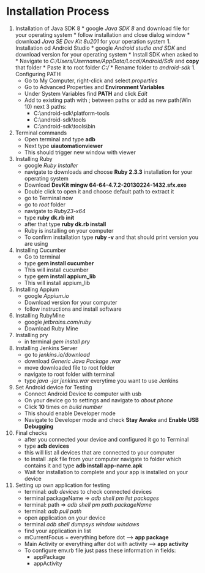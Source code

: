 # Installation Process

1. Installation of Java SDK 8
                      * google _Java SDK 8_ and download file for your operating system
                      * follow installation and close dialog window
                      * download _Java SE Dev Kit 8u201_ for your operation system
                   1. Installation od Android Studio
                      * google _Android studio and SDK_ and download version for your operating system
                      * Install SDK when asked to
                      * Navigate to _C:/Users/Username/AppData/Local/Android/Sdk_ and **copy** that folder
                      * Paste it to root folder _C:/_
                      * Rename folder to _android-sdk_
                   1. Configuring PATH
   * Go to My Computer, right-click and select _properties_
   * Go to Advanced Properties and **Environment Variables**
   * Under System Variables find **PATH** and click _Edit_
   * Add to existing path with ; between paths or add as new path(Win 10) next 3 paths:
      * C:\android-sdk\platform-tools
      * C:\android-sdk\tools
      * C:\android-sdk\tools\bin
1. Terminal commands
   * Open terminal and type **adb**
   * Next type **uiautomationviewer**
   * This should trigger new window with viewer
1. Installing Ruby
   * google _Ruby Installer_
   * navigate to downloads and choose **Ruby 2.3.3** installation for your operating system
   * Download **DevKit mingw 64-64-4.7.2-20130224-1432.sfx.exe**
   * Double click to open it and choose default path to extract it
   * go to Terminal now
   * go to _root_ folder
   * navigate to _Ruby23-x64_
   * type **ruby dk.rb init**
   * after that type **ruby dk.rb install**
   * Ruby is installing on your computer
   * To confirm installation type **ruby -v** and that should print version you are using
1. Installing Cucumber
   * Go to terminal
   * type **gem install cucumber**
   * This will install cucumber
   * type **gem install appium_lib**
   * This will install appium_lib
1. Installing Appium
   * google _Appium.io_
   * Download version for your computer
   * follow instructions and install software
1. Installing RubyMine
   * google _jetbrains.com/ruby_
   * Download Ruby Mine
1. Installing pry
   * in terminal *gem install pry*
1. Installing Jenkins Server
   * go to *jenkins.io/download*
   * download *Generic Java Package .war*
   * move downloaded file to root folder
   * navigate to root folder with terminal
   * type *java -jar jenkins.war* everytime you want to use Jenkins
1. Set Android device for Testing
   * Connect Android Device to computer with usb
   * On your device go to settings and navigate to _about phone_
   * Click **10** times on _build number_
   * This should enable Developer mode
   * Navigate to Developer mode and check **Stay Awake** and **Enable USB Debugging**
1. Final checks
   * after you connected your device and configured it go to Terminal
   * type **adb devices**
   * this will list all devices that are connected to your computer
   * to install .apk file from your computer navigate to folder which contains it and type **adb install app-name.apk**
   * Wait for installation to complete and your app is installed on your device
1. Setting up own application for testing
   * terminal: *adb devices* to check connected devices
   * terminal packageName => *adb shell pm list packages*
   * terminal: path => *adb shell pm path packageName*
   * terminal: *adb pull path*
   * open application on your device
   * terminal *adb shell dumpsys window windows*
   * find your application in list
   * mCurrentFocus = everything before dot --> **app package**
   * Main Activity or everything after dot with activity --> **app activity**
   * To configure env.rb file just pass these information in fields:
      * appPackage
      * appActivity